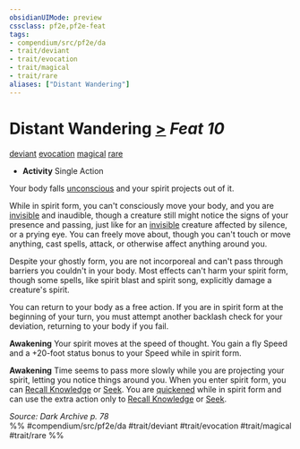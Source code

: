 ```yaml
---
obsidianUIMode: preview
cssclass: pf2e,pf2e-feat
tags:
- compendium/src/pf2e/da
- trait/deviant
- trait/evocation
- trait/magical
- trait/rare
aliases: ["Distant Wandering"]
---
```

# Distant Wandering  [>](rules/core-rulebook/chapter-9-playing-the-game.md#Actions "Single Action") *Feat 10*  
[deviant](rules/traits/deviant-da.md)  [evocation](rules/traits/evocation.md)  [magical](rules/traits/magical.md)  [rare](rules/traits/rare.md)  

- **Activity** Single Action

Your body falls [unconscious](rules/conditions.md#Unconscious) and your spirit projects out of it.

While in spirit form, you can't consciously move your body, and you are [invisible](rules/conditions.md#Invisible) and inaudible, though a creature still might notice the signs of your presence and passing, just like for an [invisible](rules/conditions.md#Invisible) creature affected by silence, or a prying eye. You can freely move about, though you can't touch or move anything, cast spells, attack, or otherwise affect anything around you.

Despite your ghostly form, you are not incorporeal and can't pass through barriers you couldn't in your body. Most effects can't harm your spirit form, though some spells, like spirit blast and spirit song, explicitly damage a creature's spirit.

You can return to your body as a free action. If you are in spirit form at the beginning of your turn, you must attempt another backlash check for your deviation, returning to your body if you fail.

**Awakening** Your spirit moves at the speed of thought. You gain a fly Speed and a +20-foot status bonus to your Speed while in spirit form.

**Awakening** Time seems to pass more slowly while you are projecting your spirit, letting you notice things around you. When you enter spirit form, you can [Recall Knowledge](rules/actions/recall-knowledge.md) or [Seek](rules/actions/seek.md). You are [quickened](rules/conditions.md#Quickened) while in spirit form and can use the extra action only to [Recall Knowledge](rules/actions/recall-knowledge.md) or [Seek](rules/actions/seek.md).

*Source: Dark Archive p. 78*  
%% #compendium/src/pf2e/da #trait/deviant #trait/evocation #trait/magical #trait/rare %%